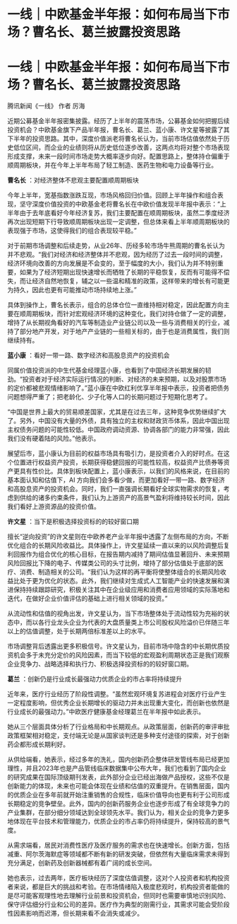 # 一线｜中欧基金半年报：如何布局当下市场？曹名长、葛兰披露投资思路

# 一线｜中欧基金半年报：如何布局当下市场？曹名长、葛兰披露投资思路

腾讯新闻《一线》 作者 厉海

近期公募基金半年报密集披露。经历了上半年的震荡市场，公募基金如何把握后续投资机会？中欧基金旗下产品半年报，曹名长、葛兰、蓝小康、许文星等披露了其下半年的投资思路。其中，深度价值派老将曹名长认为，当前市场估值依然处于历史低位区间，而企业的业绩则将从历史低位逐步改善，这两点均将对整个市场表现形成支撑，未来一段时间市场走势大概率逐步向好。配置思路上，整体持仓偏重于顺周期板块，并在今年上半年布局了轻工制造、医药生物和电力设备等行业。

**曹名长** ：对经济整体不悲观主要配置顺周期板块

今年上半年，宽基指数涨跌互现，市场风格回归价值。回顾上半年操作和组合表现，坚守深度价值投资的中欧基金老将曹名长在中欧价值发现半年报中表示：“上半年由于去年底看好今年经济复苏，我们主要配置在顺周期板块，虽然二季度经济再次出现短期下行导致顺周期板块出现一定调整，但总体来看上半年顺周期板块的表现强于市场，这使得我们的组合表现较平稳。”

对于前期市场调整和后续走势，从业26年、历经多轮市场牛熊周期的曹名长认为并不悲观。“我们对经济和经济整体并不悲观，因为经历了过去一段时间的调整，经济环境向改善的方向发展是不会变的，至于幅度的大小，我们认为并不特别重要，如果为了经济短期出现快速增长而牺牲了长期的平稳恢复，反而有可能得不偿失，而让经济自然地恢复，辅之以一些温和精准的政策，这样带来的增长有可能更为持久，因此也更有可能推动市场持续地上涨。”

具体到操作上，曹名长表示，组合的总体仓位一直维持相对稳定，因此配置方向主要在顺周期板块，而针对宏观经济环境的这种变化，我们对持仓做了一定的调整，增持了从长期视角看好的汽车等制造业产业链公司以及一些与消费相关的行业，减持了部分地产开发，对于地产产业链的一些相关标的，由于也是消费属性，我们则继续持有。

**蓝小康** ：看好一带一路、数字经济和高股息资产的投资机会

同属价值投资派的中生代基金经理蓝小康，也看到了中国经济长期发展的韧劲。“投资者对于经济实际运行情况的判断、对经济的未来预期，以及对股票市场的定价都被悲观情绪影响了。”蓝小康在中欧红利优享半年报中表示，投资者把债务问题想得严重了；把老龄化、少子化等人口的长期问题过于短期化思考了。

“中国是世界上最大的贸易顺差国家，尤其是在过去三年，这种竞争优势继续扩大了。另外，中国没有大量的外债，具有独立的主权和财政货币体系，因此中国出现主权债务问题的可能性较低。中国政府调动资源、协调各部门的能力非常强，因此我们没有硬着陆的风险。”他表示。

展望后市，蓝小康认为目前的权益市场具有吸引力，是投资者介入的好时点。在这个位置进行权益资产投资，长期获得稳健回报的可能性较高，权益资产比债券等资产更具有性价比。具体到板块配置上，蓝小康表示，以我们的风格来说，在目前的基本面认知和估值下，AI
方向我们会多看少做，而更加看好一带一路、数字经济和高股息资产的投资机会。同时，我们一直强调长期看好全球实物需求的恢复，考虑到供给的诸多约束条件，我们认为上游资产的高景气盈利将维持较长时间，因此我们看好上游资源品的投资价值。

**许文星** ：当下是积极选择投资标的的较好窗口期

擅长“逆向投资”的许文星则在中欧养老产业半年报中透露了左侧布局的方向，不断优化组合的长期风险收益比。具体操作上，许文星延续一直以来的以风险调整后复利回报作为组合优化的核心目标，在报告期内减持了期间估值显著回升、未来预期风险回报比下降的电子、传媒类公司的头寸比例，增持了部分估值处于底部的医疗、消费、制造相关的公司。“我们认为这样的再平衡将使整体组合的长期风险收益比处于更为优化的状态。此外，我们继续对生成式人工智能产业的快速发展和演进保持持续跟踪研究，积极关注其中在企业级应用和消费者应用领域的实际落地和迭代，在做好企业价值评估的基础上进行相关领域的投资。”

从流动性和估值的视角出发，许文星认为，当下市场整体处于流动性较为充裕的状态中，而以各行业龙头企业为代表的大盘质量类上市公司股权风险溢价已伴随三年以上的估值调整，处于长期两倍标准差以上的水平。

市场调整背后透露出更多积极信号。许文星认为，目前市场中隐含的中长期优质投资机会多于未充分定价的风险因素，而当下较低的宏观盈利周期状态正是我们观察企业竞争力、战略选择和执行力、积极选择投资标的的较好窗口期。

**葛兰** ：创新仍是行业成长最强动力优质企业的市占率将持续提升

近年来，医疗行业经历了阶段性调整。“虽然宏观环境复苏进程会对医疗行业产生一定程度影响，但优秀企业长期增长的驱动力并未出现重大变化，而创新也依然是行业成长的最强动力。”中欧医疗健康基金经理葛兰在半年报中如此表示。

她从三个层面具体分析了行业格局和中长期观点。从政策层面，创新药的审评审批政策框架相对稳定，支付端无论是从国家谈判还是多种支付途径的探索，对于创新药企都形成长期利好。

从供给端看，她表示，经过多年的洗礼，国内创新药企整体研发管线布局已经更加理性，并且2023年也是产品管线临床数据集中公布大年，我们也看到了国内企业的研究成果在国际顶级期刊发表，此外部分企业已经出海做产品授权，这些不仅是创新能力的体现，未来也可能会体现在业绩和估值的双重提升。在销售层面，国内的优质企业在多年前就开始注重销售的合规性，临床价值导向也更有利于公司形成长期稳定的竞争壁垒。此外，国内的创新药服务企业也逐步形成了有全球竞争力的产业集群，在部分细分领域达到全球领先水平。我们认为，相关企业的竞争力更多地体现在平台技术和管理能力，优质企业的市占率仍将持续提升，保持较高的景气度。

从需求端看，居民对消费性医疗及医疗服务的需求也在快速增长。创新方面，包括减重、阿尔茨海默症等领域都不断有新的研发突破，但依然有大量临床需求未得到充分满足，创新药及创新器械都有着广阔的成长空间。

她也表示，过去两年，医疗板块经历了深度估值调整，这对个人投资者和机构投资者来说，都是巨大的挑战和考验。在市场情绪陷入极度悲观时，机构投资者能做的是尽可能客观理性地去理解行业前景和投资机会，但同时也需要审慎地识别风险、保守评估细分行业和公司的差异。医疗作为典型的刚需行业，其需求可能会受阶段性因素影响而迟滞，但长期来看不会消失或减少。

